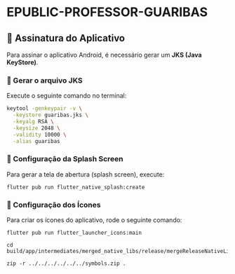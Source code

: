 # EPUBLIC-PROFESSOR-GUARIBAS
## 📌 Assinatura do Aplicativo  

Para assinar o aplicativo Android, é necessário gerar um **JKS (Java KeyStore)**.  

### 🔹 Gerar o arquivo JKS  
Execute o seguinte comando no terminal:  

```sh
keytool -genkeypair -v \
  -keystore guaribas.jks \
  -keyalg RSA \
  -keysize 2048 \
  -validity 10000 \
  -alias guaribas
```
### 📌 Configuração da Splash Screen

Para gerar a tela de abertura (splash screen), execute:
```
flutter pub run flutter_native_splash:create
```

### 📌 Configuração dos Ícones

Para criar os ícones do aplicativo, rode o seguinte comando:
```
flutter pub run flutter_launcher_icons:main
```

```
cd build/app/intermediates/merged_native_libs/release/mergeReleaseNativeLibs/out/lib
```

```
zip -r ../../../../../../symbols.zip .
```
 